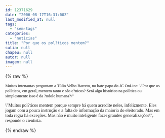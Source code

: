 ```yaml
---
id: 12371629
date: "2006-08-17T16:31:00Z"
last_modified_at: null
tags:
  - "sem-tags"
categories:
  - "noticias"
title: "Por que os pol?ticos mentem?"
sutia: null
chapeu: null
autor: null
imagem: null
---
```

{% raw %}
<p><FONT face=Verdana size=2></p>
<p><P>Muitos intenautas perguntam a Túlio Velho Barreto, no bate-papo do JC OnLine: \"Por que os pol?ticos, em geral, mentem tanto e são c?nicos? Será algo histórico na pol?tica ou simplesmente isso é da ?ndole humana?\" </P></FONT></p>
<p><P><FONT face=Verdana>\"Muitos pol?ticos mentem porque sempre há quem acredite neles, infelizmente. Eles jogam com a pouca instrução e a falta de informação da maioria do eleitorado. Mas em toda regra há exceções. Mas não é muito inteligente fazer grandes generalizações\", responde o cientista.</FONT></P> </p>
{% endraw %}